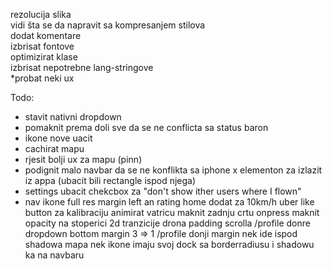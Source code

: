 rezolucija slika <br>
vidi šta se da napravit sa kompresanjem stilova <br>
dodat komentare <br>
izbrisat fontove <br>
optimizirat klase <br>
izbrisat nepotrebne lang-stringove <br>
*probat neki ux <br>

Todo:
- stavit nativni dropdown
- pomaknit prema doli sve da se ne conflicta sa status baron
- ikone nove uacit
- cachirat mapu
- rjesit bolji ux za mapu (pinn)
- podignit malo navbar da se ne konflikta sa iphone x elementon za izlazit iz appa (ubacit bili rectangle ispod njega)
- settings ubacit chekcbox za "don't show ither users where I flown"
- nav ikone full res
margin left an rating home dodat za 10km/h
uber like button za kalibraciju
animirat vatricu
maknit zadnju crtu
onpress maknit opacity na stoperici
2d tranzicije drona
padding scrolla /profile
donre dropdown bottom margin 3 => 1
/profile donji margin nek ide ispod shadowa
mapa nek ikone imaju svoj dock sa borderradiusu i shadowu ka na navbaru
